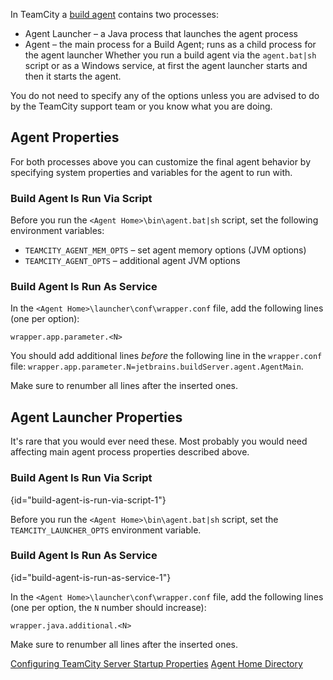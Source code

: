 [//]: # (title: Configuring Build Agent Startup Properties)
[//]: # (auxiliary-id: Configuring Build Agent Startup Properties)

In TeamCity a [build agent](build-agent.md) contains two processes:
* Agent Launcher – a Java process that launches the agent process
* Agent – the main process for a Build Agent; runs as a child process for the agent launcher
Whether you run a build agent via the `agent.bat|sh` script or as a Windows service, at first the agent launcher starts and then it starts the agent.

<note>

You do not need to specify any of the options unless you are advised to do by the TeamCity support team or you know what you are doing.
</note>

## Agent Properties

For both processes above you can customize the final agent behavior by specifying system properties and variables for the agent to run with.

### Build Agent Is Run Via Script

Before you run the `<Agent Home>\bin\agent.bat|sh` script, set the following environment variables:
* `TEAMCITY_AGENT_MEM_OPTS` – set agent memory options (JVM options)
* `TEAMCITY_AGENT_OPTS` – additional agent JVM options

### Build Agent Is Run As Service

In the `<Agent Home>\launcher\conf\wrapper.conf` file, add the following lines (one per option):

```Plain Text
wrapper.app.parameter.<N>

```


<note>
 
You should add additional lines _before_ the following line in the `wrapper.conf` file: `wrapper.app.parameter.N=jetbrains.buildServer.agent.AgentMain`.

Make sure to renumber all lines after the inserted ones.
</note>

## Agent Launcher Properties

It's rare that you would ever need these. Most probably you would need affecting main agent process properties described above.

### Build Agent Is Run Via Script
{id="build-agent-is-run-via-script-1"}

Before you run the `<Agent Home>\bin\agent.bat|sh` script, set the `TEAMCITY_LAUNCHER_OPTS` environment variable.

### Build Agent Is Run As Service
{id="build-agent-is-run-as-service-1"}

In the `<Agent Home>\launcher\conf\wrapper.conf` file, add the following lines (one per option, the `N` number should increase):


```Plain Text
wrapper.java.additional.<N>

```


<note>

Make sure to renumber all lines after the inserted ones.
</note>


[//]: # (Internal note. Do not delete. "Configuring Build Agent Startup Propertiesd71e106.txt")    


<seealso>
        <category ref="concepts">
            <a href="configuring-teamcity-server-startup-properties.md">Configuring TeamCity Server Startup Properties</a>
        </category>
        <category ref="admin-guide">
            <a href="agent-home-directory.md">Agent Home Directory</a>
        </category>
</seealso>